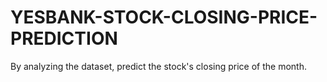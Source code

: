 # YESBANK-STOCK-CLOSING-PRICE-PREDICTION
By analyzing the dataset, predict the stock's closing price of the month. 
